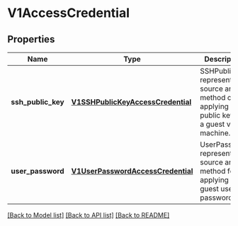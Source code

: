 # V1AccessCredential

## Properties
Name | Type | Description | Notes
------------ | ------------- | ------------- | -------------
**ssh_public_key** | [**V1SSHPublicKeyAccessCredential**](V1SSHPublicKeyAccessCredential.md) | SSHPublicKey represents the source and method of applying a ssh public key into a guest virtual machine. | [optional] 
**user_password** | [**V1UserPasswordAccessCredential**](V1UserPasswordAccessCredential.md) | UserPassword represents the source and method for applying a guest user&#39;s password | [optional] 

[[Back to Model list]](../README.md#documentation-for-models) [[Back to API list]](../README.md#documentation-for-api-endpoints) [[Back to README]](../README.md)


